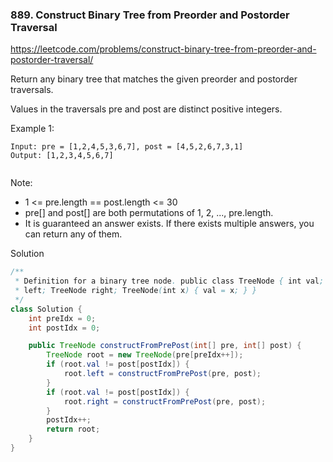 ### 889. Construct Binary Tree from Preorder and Postorder Traversal

https://leetcode.com/problems/construct-binary-tree-from-preorder-and-postorder-traversal/

Return any binary tree that matches the given preorder and postorder traversals.

Values in the traversals pre and post are distinct positive integers.

 

Example 1:
```
Input: pre = [1,2,4,5,3,6,7], post = [4,5,2,6,7,3,1]
Output: [1,2,3,4,5,6,7]
 
```
Note:

- 1 <= pre.length == post.length <= 30
- pre[] and post[] are both permutations of 1, 2, ..., pre.length.
- It is guaranteed an answer exists. If there exists multiple answers, you can return any of them.

Solution

```java
/**
 * Definition for a binary tree node. public class TreeNode { int val; TreeNode
 * left; TreeNode right; TreeNode(int x) { val = x; } }
 */
class Solution {
    int preIdx = 0;
    int postIdx = 0;

    public TreeNode constructFromPrePost(int[] pre, int[] post) {
        TreeNode root = new TreeNode(pre[preIdx++]);
        if (root.val != post[postIdx]) {
            root.left = constructFromPrePost(pre, post);
        }
        if (root.val != post[postIdx]) {
            root.right = constructFromPrePost(pre, post);
        }
        postIdx++;
        return root;
    }
}
```